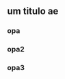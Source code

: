 <!DOCTYPE html>
<html>
	<head>
		<title>Trabalho_Tarefas</title>
		 <link rel="stylesheet" href="css.css">
	</head>
	<body>
		<div id="menu">
			<h2>um titulo ae</h2>
		</div>
		<div id="titulos">
			<div id="fazer">
				<h3>opa</h3>
			</div>
			<div id="fazendo">
				<h3>opa2</h3>
			</div>
			<div id="feito">
				<h3>opa3</h3>
			</div>
		</div>
	</body>
</html>